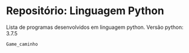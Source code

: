 # Repositório: Linguagem Python

Lista de programas desenvolvidos em linguagem python.
Versão python: 3.7.5

```
Game_caminho
```

